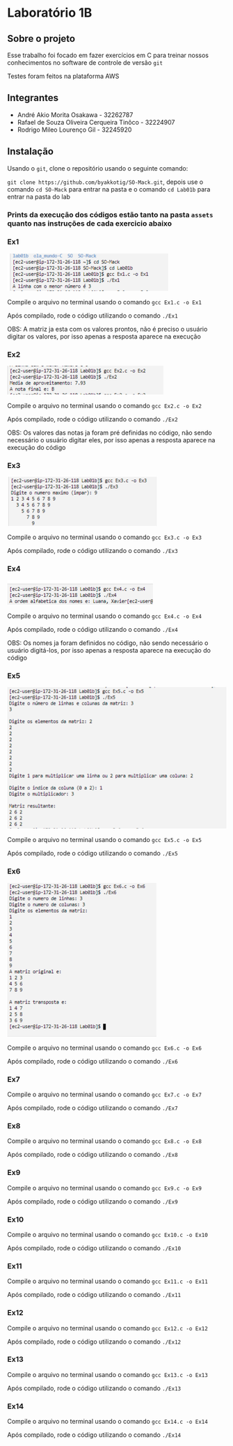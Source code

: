 # Laboratório 1B

## Sobre o projeto

Esse trabalho foi focado em fazer exercícios em C para treinar nossos conhecimentos no software de controle de versão `git`

Testes foram feitos na plataforma AWS

## Integrantes

- André Akio Morita Osakawa - 32262787
- Rafael de Souza Oliveira Cerqueira Tinôco - 32224907
- Rodrigo Mileo Lourenço Gil - 32245920

## Instalação

Usando o `git`, clone o repositório usando o seguinte comando:

`git clone https://github.com/byakkotig/SO-Mack.git`, depois use o comando `cd SO-Mack` para entrar na pasta e o comando `cd Lab01b` para entrar na pasta do lab

### Prints da execução dos códigos estão tanto na pasta `assets` quanto nas instruções de cada exercicio abaixo

### Ex1 

![alt](/Lab01b/assets/Ex1.png)

Compile o arquivo no terminal usando o comando `gcc Ex1.c -o Ex1`

Após compilado, rode o código utilizando o comando `./Ex1`

OBS: A matriz ja esta com os valores prontos, não é preciso o usuário digitar os valores, por isso apenas a resposta aparece na execução

### Ex2 

![alt](/assets/Ex2.png)

Compile o arquivo no terminal usando o comando `gcc Ex2.c -o Ex2`

Após compilado, rode o código utilizando o comando `./Ex2`

OBS: Os valores das notas ja foram pré definidas no código, não sendo necessário o usuário digitar eles, por isso apenas a resposta aparece na execução do código

### Ex3
 
![alt](/assets/Ex3.png)

Compile o arquivo no terminal usando o comando `gcc Ex3.c -o Ex3`

Após compilado, rode o código utilizando o comando `./Ex3`

### Ex4

![alt](/assets/Ex4.png)

Compile o arquivo no terminal usando o comando `gcc Ex4.c -o Ex4`

Após compilado, rode o código utilizando o comando `./Ex4`

OBS: Os nomes ja foram definidos no código, não sendo necessário o usuário digitá-los, por isso apenas a resposta aparece na execução do código

### Ex5

![alt](/assets/Ex5.png)

Compile o arquivo no terminal usando o comando `gcc Ex5.c -o Ex5`

Após compilado, rode o código utilizando o comando `./Ex5`

### Ex6

![alt](/assets/Ex6.png)

Compile o arquivo no terminal usando o comando `gcc Ex6.c -o Ex6`

Após compilado, rode o código utilizando o comando `./Ex6`

### Ex7

Compile o arquivo no terminal usando o comando `gcc Ex7.c -o Ex7`

Após compilado, rode o código utilizando o comando `./Ex7`

### Ex8

Compile o arquivo no terminal usando o comando `gcc Ex8.c -o Ex8`

Após compilado, rode o código utilizando o comando `./Ex8`

### Ex9

Compile o arquivo no terminal usando o comando `gcc Ex9.c -o Ex9`

Após compilado, rode o código utilizando o comando `./Ex9`

### Ex10

Compile o arquivo no terminal usando o comando `gcc Ex10.c -o Ex10`

Após compilado, rode o código utilizando o comando `./Ex10`

### Ex11

Compile o arquivo no terminal usando o comando `gcc Ex11.c -o Ex11`

Após compilado, rode o código utilizando o comando `./Ex11`

### Ex12

Compile o arquivo no terminal usando o comando `gcc Ex12.c -o Ex12`

Após compilado, rode o código utilizando o comando `./Ex12`

### Ex13

Compile o arquivo no terminal usando o comando `gcc Ex13.c -o Ex13`

Após compilado, rode o código utilizando o comando `./Ex13`

### Ex14

Compile o arquivo no terminal usando o comando `gcc Ex14.c -o Ex14`

Após compilado, rode o código utilizando o comando `./Ex14`